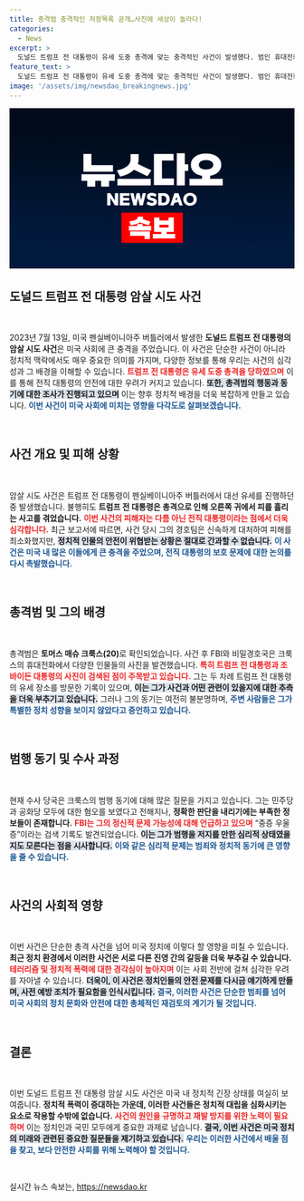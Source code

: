 ```yaml
---
title: 총격범 충격적인 저장목록 공개…사진에 세상이 놀라다!
categories:
  - News
excerpt: >
  도널드 트럼프 전 대통령이 유세 도중 총격에 맞는 충격적인 사건이 발생했다. 범인 휴대전화에서 발견된 트럼프와 바이든 사진, 그리고 불분명한 범행 동기가 사건을 더 미궁 속으로 빠뜨리고 있다.
feature_text: >
  도널드 트럼프 전 대통령이 유세 도중 총격에 맞는 충격적인 사건이 발생했다. 범인 휴대전화에서 발견된 트럼프와 바이든 사진, 그리고 불분명한 범행 동기가 사건을 더 미궁 속으로 빠뜨리고 있다.
image: '/assets/img/newsdao_breakingnews.jpg'
---
```


<p><img src="/assets/img/newsdao_breakingnews.jpg" alt="koreaapp 속보" /></p>

<h2 data-ke-size="size26">도널드 트럼프 전 대통령 암살 시도 사건</h2>

<p data-ke-size="size16">&nbsp;</p>

<p data-ke-size="size16">2023년 7월 13일, 미국 펜실베이니아주 버틀러에서 발생한 <b>도널드 트럼프 전 대통령의 암살 시도 사건</b>은 미국 사회에 큰 충격을 주었습니다. 이 사건은 단순한 사건이 아니라 정치적 맥락에서도 매우 중요한 의미를 가지며, 다양한 정보를 통해 우리는 사건의 심각성과 그 배경을 이해할 수 있습니다. <b><span style="color: #ee2323;">트럼프 전 대통령은 유세 도중 총격을 당하였으며</span></b> 이를 통해 전직 대통령의 안전에 대한 우려가 커지고 있습니다. <b><span style="background-color: #21538527;">또한, 총격범의 행동과 동기에 대한 조사가 진행되고 있으며</span></b> 이는 향후 정치적 배경을 더욱 복잡하게 만들고 있습니다. <b><span style="color: #1a5490;">이번 사건이 미국 사회에 미치는 영향을 다각도로 살펴보겠습니다.</span></b></p>

<p data-ke-size="size16">&nbsp;</p>

<h2 data-ke-size="size26">사건 개요 및 피해 상황</h2>

<p data-ke-size="size16">&nbsp;</p>

<p data-ke-size="size16">암살 시도 사건은 트럼프 전 대통령이 펜실베이니아주 버틀러에서 대선 유세를 진행하던 중 발생했습니다. 불행히도 <b>트럼프 전 대통령은 총격으로 인해 오른쪽 귀에서 피를 흘리는 사고를 겪었습니다.</b> <b><span style="color: #ee2323;">이번 사건의 피해자는 다름 아닌 전직 대통령이라는 점에서 더욱 심각합니다.</span></b> 최근 보고서에 따르면, 사건 당시 그의 경호팀은 신속하게 대처하여 피해를 최소화했지만, <b><span style="background-color: #21538527;">정치적 인물의 안전이 위협받는 상황은 절대로 간과할 수 없습니다.</span></b> <b><span style="color: #1a5490;">이 사건은 미국 내 많은 이들에게 큰 충격을 주었으며, 전직 대통령의 보호 문제에 대한 논의를 다시 촉발했습니다.</span></b></p>

<p data-ke-size="size16">&nbsp;</p>

<h2 data-ke-size="size26">총격범 및 그의 배경</h2>

<p data-ke-size="size16">&nbsp;</p>

<p data-ke-size="size16">총격범은 <b>토머스 매슈 크룩스(20)</b>로 확인되었습니다. 사건 후 FBI와 비밀경호국은 크룩스의 휴대전화에서 다양한 인물들의 사진을 발견했습니다. <b><span style="color: #ee2323;">특히 트럼프 전 대통령과 조 바이든 대통령의 사진이 검색된 점이 주목받고 있습니다.</span></b> 그는 두 차례 트럼프 전 대통령의 유세 장소를 방문한 기록이 있으며, <b><span style="background-color: #21538527;">이는 그가 사건과 어떤 관련이 있을지에 대한 추측을 더욱 부추기고 있습니다.</span></b> 그러나 그의 동기는 여전히 불분명하며, <b><span style="color: #1a5490;">주변 사람들은 그가 특별한 정치 성향을 보이지 않았다고 증언하고 있습니다.</span></b></p>

<p data-ke-size="size16">&nbsp;</p>

<h2 data-ke-size="size26">범행 동기 및 수사 과정</h2>

<p data-ke-size="size16">&nbsp;</p>

<p data-ke-size="size16">현재 수사 당국은 크룩스의 범행 동기에 대해 많은 질문을 가지고 있습니다. 그는 민주당과 공화당 모두에 대한 혐오를 보였다고 전해지나, <b>정확한 판단을 내리기에는 부족한 정보들이 존재합니다.</b> <b><span style="color: #ee2323;">FBI는 그의 정신적 문제 가능성에 대해 언급하고 있으며</span></b> “중증 우울증”이라는 검색 기록도 발견되었습니다. <b><span style="background-color: #21538527;">이는 그가 범행을 저지를 만한 심리적 상태였을지도 모른다는 점을 시사합니다.</span></b> <b><span style="color: #1a5490;">이와 같은 심리적 문제는 범죄와 정치적 동기에 큰 영향을 줄 수 있습니다.</span></b></p>

<p data-ke-size="size16">&nbsp;</p>

<h2 data-ke-size="size26">사건의 사회적 영향</h2>

<p data-ke-size="size16">&nbsp;</p>

<p data-ke-size="size16">이번 사건은 단순한 총격 사건을 넘어 미국 정치에 이렇다 할 영향을 미칠 수 있습니다. <b>최근 정치 환경에서 이러한 사건은 서로 다른 진영 간의 갈등을 더욱 부추길 수 있습니다.</b> <b><span style="color: #ee2323;">테러리즘 및 정치적 폭력에 대한 경각심이 높아지며</span></b> 이는 사회 전반에 걸쳐 심각한 우려를 자아낼 수 있습니다. <b><span style="background-color: #21538527;">더욱이, 이 사건은 정치인들의 안전 문제를 다시금 얘기하게 만들며, 사전 예방 조치가 필요함을 인식시킵니다.</span></b> <b><span style="color: #1a5490;">결국, 이러한 사건은 단순한 범죄를 넘어 미국 사회의 정치 문화와 안전에 대한 총체적인 재검토의 계기가 될 것입니다.</span></b></p>

<p data-ke-size="size16">&nbsp;</p>

<h2 data-ke-size="size26">결론</h2>

<p data-ke-size="size16">&nbsp;</p>

<p data-ke-size="size16">이번 도널드 트럼프 전 대통령 암살 시도 사건은 미국 내 정치적 긴장 상태를 여실히 보여줍니다. <b>정치적 폭력이 증대하는 가운데, 이러한 사건들은 정치적 대립을 심화시키는 요소로 작용할 수밖에 없습니다.</b> <b><span style="color: #ee2323;">사건의 원인을 규명하고 재발 방지를 위한 노력이 필요하며</span></b> 이는 정치인과 국민 모두에게 중요한 과제로 남습니다. <b><span style="background-color: #21538527;">결국, 이번 사건은 미국 정치의 미래와 관련된 중요한 질문들을 제기하고 있습니다.</span></b> <b><span style="color: #1a5490;">우리는 이러한 사건에서 배울 점을 찾고, 보다 안전한 사회를 위해 노력해야 할 것입니다.</span></b></p>

<p data-ke-size="size16">&nbsp;</p>
실시간 뉴스 속보는, <a href="https://newsdao.kr" rel="dofollow">https://newsdao.kr</a>


